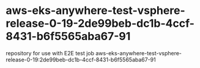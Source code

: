 # aws-eks-anywhere-test-vsphere-release-0-19-2de99beb-dc1b-4ccf-8431-b6f5565aba67-91
repository for use with E2E test job aws-eks-anywhere-test-vsphere-release-0-19:2de99beb-dc1b-4ccf-8431-b6f5565aba67-91
